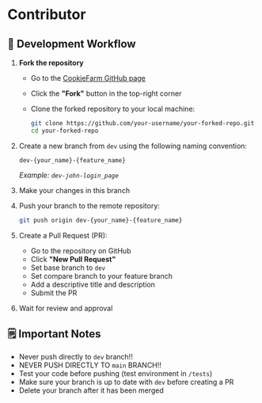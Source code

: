 # Contributor

## 👷 Development Workflow

1. **Fork the repository**

   * Go to the [CookieFarm GitHub page](https://github.com/ByteTheCookies/CookieFarm)
   * Click the **"Fork"** button in the top-right corner
   * Clone the forked repository to your local machine:

     ```bash
     git clone https://github.com/your-username/your-forked-repo.git
     cd your-forked-repo
     ```

2. Create a new branch from `dev` using the following naming convention:

   ```
   dev-{your_name}-{feature_name}
   ```

   *Example: `dev-john-login_page`*

3. Make your changes in this branch

4. Push your branch to the remote repository:

   ```bash
   git push origin dev-{your_name}-{feature_name}
   ```

5. Create a Pull Request (PR):

   * Go to the repository on GitHub
   * Click **"New Pull Request"**
   * Set base branch to `dev`
   * Set compare branch to your feature branch
   * Add a descriptive title and description
   * Submit the PR

6. Wait for review and approval

## 🗒️ Important Notes

* Never push directly to `dev` branch!!
* NEVER PUSH DIRECTLY TO `main` BRANCH!!
* Test your code before pushing (test environment in `/tests`)
* Make sure your branch is up to date with `dev` before creating a PR
* Delete your branch after it has been merged
